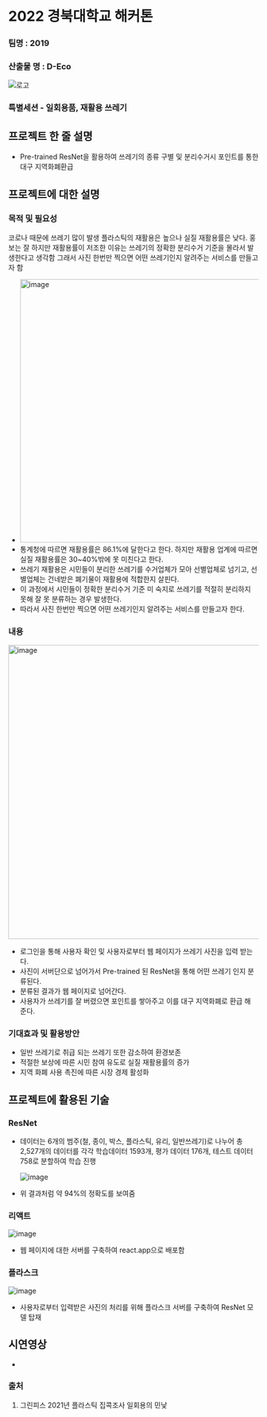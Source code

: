 # 2022 경북대학교 해커톤 

### 팀명 : 2019
### 산출물 명 : D-Eco
![로고](https://user-images.githubusercontent.com/51317791/192133999-47067eb0-c6b9-441a-b2f6-9dcccb5f5c83.png)

### 특별세션 - 일회용품, 재활용 쓰레기




## 프로젝트 한 줄 설명
- Pre-trained ResNet을 활용하여 쓰레기의 종류 구별 및 분리수거시 포인트를 통한 대구 지역화폐환급


## 프로젝트에 대한 설명
### 목적 및 필요성
코로나 때문에 쓰레기 많이 발생
플라스틱의 재활용은 높으나 실질 재활용률은 낮다.
홍보는 잘 하지만 재활용률이 저조한 이유는 쓰레기의 정확한 분리수거 기준을 몰라서 발생한다고 생각함
그래서 사진 한번만 찍으면 어떤 쓰레기인지 알려주는 서비스를 만들고자 함
- <img width="530" alt="image" src="https://user-images.githubusercontent.com/62656584/192131589-04f32a6d-e93c-41c9-8796-466c6fcdc75c.png">
- 통계청에 따르면 재활용률은 86.1%에 달한다고 한다. 하지만 재활용 업계에 따르면 실질 재활용률은 30~40%밖에 못 미친다고 한다.
- 쓰레기 재활용은 시민들이 분리한 쓰레기를 수거업체가 모아 선별업체로 넘기고, 선별업체는 건네받은 폐기물이 재활용에 적합한지 살핀다.
- 이 과정에서 시민들이 정확한 분리수거 기준 미 숙지로 쓰레기를 적절히 분리하지 못해 잘 못 분류하는 경우 발생한다.
- 따라서 사진 한번만 찍으면 어떤 쓰레기인지 알려주는 서비스를 만들고자 한다.

### 내용
<img width="592" alt="image" src="https://user-images.githubusercontent.com/62656584/192132081-e1c3a6c9-1ae3-4439-beb0-42ab47b9285a.png">

- 로그인을 통해 사용자 확인 및 사용자로부터 웹 페이지가 쓰레기 사진을 입력 받는다.
- 사진이 서버단으로 넘어가서 Pre-trained 된  ResNet을 통해 어떤 쓰레기 인지 분류된다.
- 분류된 결과가 웹 페이지로 넘어간다.
- 사용자가 쓰레기를 잘 버렸으면 포인트를 쌓아주고 이를 대구 지역화폐로 환급 해 준다.


### 기대효과 및 활용방안
- 일반 쓰레기로 취급 되는 쓰레기 또한 감소하여 환경보존
- 적절한 보상에 따른 시민 참여 유도로 실질 재활용률의 증가
- 지역 화폐 사용 촉진에 따른 시장 경제 활성화


## 프로젝트에 활용된 기술
### ResNet
  - 데이터는 6개의 범주(철, 종이, 박스, 플라스틱, 유리, 일반쓰레기)로 나누어 총 2,527개의 데이터를 각각 학습데이터 1593개, 평가 데이터 176개, 테스트 데이터 758로 분할하여 학습 진행
    
    ![image](https://user-images.githubusercontent.com/62656584/192131255-b0ef6dc2-1a4f-46bb-bc67-0046080b7c7d.png)
  - 위 결과처럼 약 94%의 정확도를 보여줌

### 리액트
    
   ![image](https://user-images.githubusercontent.com/62656584/192131758-788b12c7-888b-4dd6-bdcc-0d9d54640b44.png)

  - 웹 페이지에 대한 서버를 구축하여 react.app으로 배포함

### 플라스크
    
   ![image](https://user-images.githubusercontent.com/62656584/192131392-c3f237f3-1ea8-428a-b8df-ad01db4180b5.png)
  - 사용자로부터 입력받은 사진의 처리를 위해 플라스크 서버를 구축하여 ResNet 모델 탑재




## 시연영상
- 

### 출처
1) 그린피스 2021년 플라스틱 집콕조사 일회용의 민낯
